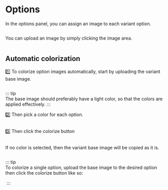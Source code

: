 # Options

In the options panel, you can assign an image to each variant option.

<img srcset="/imagecomposer/images/artwork-images.jpg 2x">

You can upload an image by simply clicking the image area.

<img srcset="/imagecomposer/images/image-upload.jpg 2x">

## Automatic colorization

:one: To colorize option images automatically, start by uploading the variant base image.

<img srcset="/imagecomposer/images/base-image.jpg 2x">

::: tip  
The base image should preferably have a light color, so that the colors are applied effectively.
:::

:two: Then pick a color for each option.

<img srcset="/imagecomposer/images/color-picker.jpg 2x" class="border padding">

:three: Then click the colorize button

<img srcset="/imagecomposer/images/colorize-btn.jpg 2x">

If no color is selected, then the variant base image will be copied as it is.

<img srcset="/imagecomposer/images/colorized-options.jpg 2x">

::: tip  
To colorize a single option, upload the base image to the desired option then click the colorize
button like so:

<img srcset="/imagecomposer/images/colorize-option.jpg 2x" class="border">
:::
